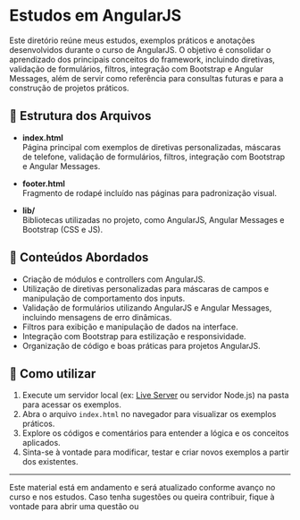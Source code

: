 # Estudos em AngularJS

Este diretório reúne meus estudos, exemplos práticos e anotações desenvolvidos durante o curso de AngularJS. O objetivo é consolidar o aprendizado dos principais conceitos do framework, incluindo diretivas, validação de formulários, filtros, integração com Bootstrap e Angular Messages, além de servir como referência para consultas futuras e para a construção de projetos práticos.

## 📂 Estrutura dos Arquivos

- **index.html**  
  Página principal com exemplos de diretivas personalizadas, máscaras de telefone, validação de formulários, filtros, integração com Bootstrap e Angular Messages.

- **footer.html**  
  Fragmento de rodapé incluído nas páginas para padronização visual.

- **lib/**  
  Bibliotecas utilizadas no projeto, como AngularJS, Angular Messages e Bootstrap (CSS e JS).

## 📝 Conteúdos Abordados

- Criação de módulos e controllers com AngularJS.
- Utilização de diretivas personalizadas para máscaras de campos e manipulação de comportamento dos inputs.
- Validação de formulários utilizando AngularJS e Angular Messages, incluindo mensagens de erro dinâmicas.
- Filtros para exibição e manipulação de dados na interface.
- Integração com Bootstrap para estilização e responsividade.
- Organização de código e boas práticas para projetos AngularJS.

## 🚀 Como utilizar

1. Execute um servidor local (ex: [Live Server](https://marketplace.visualstudio.com/items?itemName=ritwickdey.LiveServer) ou servidor Node.js) na pasta para acessar os exemplos.
2. Abra o arquivo `index.html` no navegador para visualizar os exemplos práticos.
3. Explore os códigos e comentários para entender a lógica e os conceitos aplicados.
4. Sinta-se à vontade para modificar, testar e criar novos exemplos a partir dos existentes.

---

Este material está em andamento e será atualizado conforme avanço no curso e nos estudos. Caso tenha sugestões ou queira contribuir, fique à vontade para abrir uma questão ou

